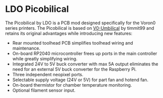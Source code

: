# LDO Picobilical  
The Picobilical by LDO is a PCB mod designed specifically for the Voron0 series printers. The Picobilical is based on [V0-Umbilical](https://github.com/VoronDesign/Voron-Hardware/tree/master/V0-Umbilical) by timmit99 and retains its original advantages while introducing new features: 
- Rear mounted toolhead PCB simplifies toolhead wiring and maintenance.
- On-board RP2040 microcontroller frees up ports in the main controller while greatly simplifying wiring.
- Integrated 24V to 5V buck converter with max 5A output eliminates the need for an external 5V buck converter for the Raspberry Pi.
- Three independent neopixel ports.
- Selectable supply voltage (24V or 5V) for part fan and hotend fan.
- On-board thermistor for chamber temperature monitoring.
- Optional filament sensor input.